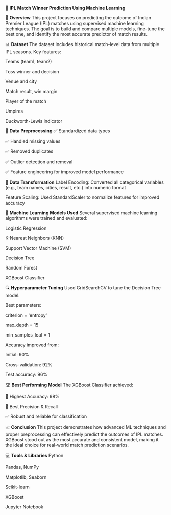 🏏 **IPL Match Winner Prediction Using Machine Learning**

📌 **Overview**
This project focuses on predicting the outcome of Indian Premier League (IPL) matches using supervised machine learning techniques. The goal is to build and compare multiple models, fine-tune the best one, and identify the most accurate predictor of match results.

📊 **Dataset**
The dataset includes historical match-level data from multiple IPL seasons.
Key features:

Teams (team1, team2)

Toss winner and decision

Venue and city

Match result, win margin

Player of the match

Umpires

Duckworth-Lewis indicator

🔧 **Data Preprocessing**
✅ Standardized data types

✅ Handled missing values

✅ Removed duplicates

✅ Outlier detection and removal

✅ Feature engineering for improved model performance

🔄 **Data Transformation**
Label Encoding: Converted all categorical variables (e.g., team names, cities, result, etc.) into numeric format

Feature Scaling: Used StandardScaler to normalize features for improved accuracy

🤖 **Machine Learning Models Used**
Several supervised machine learning algorithms were trained and evaluated:

Logistic Regression

K-Nearest Neighbors (KNN)

Support Vector Machine (SVM)

Decision Tree

Random Forest

XGBoost Classifier

🔍 **Hyperparameter Tuning**
Used GridSearchCV to tune the Decision Tree model:

Best parameters:

criterion = 'entropy'

max_depth = 15

min_samples_leaf = 1

Accuracy improved from:

Initial: 90%

Cross-validation: 92%

Test accuracy: 96%

🏆 **Best Performing Model**
The XGBoost Classifier achieved:

🔹 Highest Accuracy: 98%

🔹 Best Precision & Recall

✅ Robust and reliable for classification

📈 **Conclusion**
This project demonstrates how advanced ML techniques and proper preprocessing can effectively predict the outcomes of IPL matches.
XGBoost stood out as the most accurate and consistent model, making it the ideal choice for real-world match prediction scenarios.

💻 **Tools & Libraries**
Python

Pandas, NumPy

Matplotlib, Seaborn

Scikit-learn

XGBoost

Jupyter Notebook
